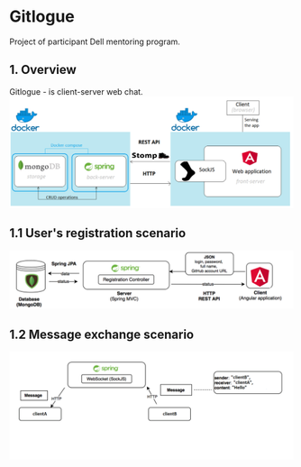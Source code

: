 # Gitlogue

Project of participant Dell mentoring program.

## 1. Overview
Gitlogue - is client-server  web chat.
![](media/architecture_overview.png)

## 1.1 User's registration scenario
![](media/user_registration_scenario.png)

## 1.2 Message exchange scenario
![](media/message_exchange_scenario.png)

